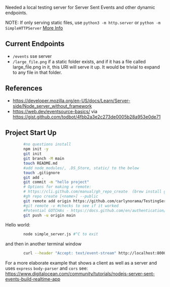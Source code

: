 Needed a local testing server for Server Sent Events and other dynamic endpoints. 

NOTE: If only serving static files, use `python3 -m http.server` or `python -m SimpleHTTPServer` [More Info](https://docs.python.org/3/library/http.server.html#module-http.server)

## Current Endpoints

- `/events` sse server
- `/large_file.png` if a static folder exists, and if it has a file called large_file.png in it, this URI will serve it up. It would be trivial to expand to any file in that folder. 


## References
- https://developer.mozilla.org/en-US/docs/Learn/Server-side/Node_server_without_framework
- https://web.dev/eventsource-basics/ via https://gist.github.com/todbot/4fbb2a3e2c273de0005b28a953e0de71


## Project Start Up

```bash
        #no questions install
        npm init -y 
        git init
        git branch -M main
        touch README.md
        #add node_modules/, .DS_Store, static/ to the below
        touch .gitignore
        git add .
        git commit -m "hello project"
        # Options for making a remote:
        # https://cli.github.com/manual/gh_repo_create  (brew install gh)
        #gh repo create [<name>] --public
        git remote add origin https://github.com/carlynorama/TestingServer_Node.git  #<- links an existing repo to git
        #git remote -v #checks to see if it worked
        #Potential GOTCHAs - https://docs.github.com/en/authentication/troubleshooting-ssh/error-permission-denied-publickey#make-sure-you-have-a-key-that-is-being-used
        git push -u origin main
```

Hello world:

```bash
        node simple_server.js #^C to exit
```

and then in another terminal window

```bash
        curl --header "Accept: text/event-stream" http://localhost:8000/events #^C to exit
```

For a more elaborate example that shows a client as well as a server and uses `express` `body-parser` and `cors` see: <https://www.digitalocean.com/community/tutorials/nodejs-server-sent-events-build-realtime-app>